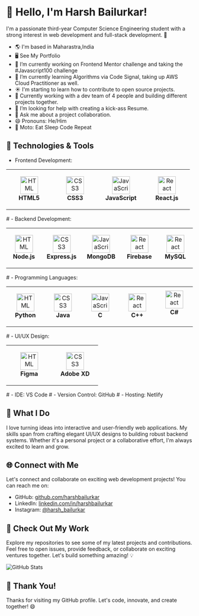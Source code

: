 # 👋 Hello, I'm Harsh Bailurkar!

I'm a passionate third-year Computer Science Engineering student with a strong interest in web development and full-stack development. 🚀
- 🌎 I'm based in Maharastra,India 
- 🖥️ See My Portfolio
- 🔭 I’m currently working on Frontend Mentor challenge and taking the #Javascript100 challenge
- 🌱 I’m currently learning Algorithms via Code Signal, taking up AWS Cloud Practitioner as well.
- ☀️ I'm starting to learn how to contribute to open source projects.
- 👯 Currently working with a dev team of 4 people and building different projects together.
- 🤔 I’m looking for help with creating a kick-ass Resume.
- 💬 Ask me about a project collaboration.
- 😄 Pronouns: He/Him
- 🔁 Moto: Eat Sleep Code Repeat

## 🔧 Technologies & Tools
- Frontend Development:
<table>
  <tr>
    <td align="center" height="108" width="108">
      <img
        src="https://cdn.jsdelivr.net/gh/devicons/devicon/icons/html5/html5-plain.svg"
        width="48"
        height="48"
        alt="HTML"
      />
      <br /><strong>HTML5</strong>
    </td>
    <td align="center" height="108" width="108">
      <img
        src="https://cdn.jsdelivr.net/gh/devicons/devicon/icons/css3/css3-plain.svg"
        width="48"
        height="48"
        alt="CSS3"
      />
      <br /><strong>CSS3</strong>
    </td>
    <td align="center" height="108" width="108">
      <img
        src="https://cdn.jsdelivr.net/gh/devicons/devicon/icons/javascript/javascript-plain.svg"
        width="48"
        height="48"
        alt="JavaScript"
      />
      <br /><strong>JavaScript</strong>
      </td>
    <td align="center" height="108" width="108">
      <img
        src="https://cdn.jsdelivr.net/gh/devicons/devicon/icons/react/react-original.svg"
        width="48"
        height="48"
        alt="React"
      />
      <br /><strong>React.js</strong>
      </td>
  </tr>
</table>
# - Backend Development: 
<table>
  <tr>
    <td align="center" height="108" width="108">
      <img
        src="https://github.com/Harshbailurkar/Harshbailurkar/assets/113308692/244bdca2-a9da-44d0-b6c6-5a344983bd2b
"
        width="48"
        height="48"
        alt="HTML"
      />
      <br /><strong>Node.js</strong>
    </td>
    <td align="center" height="108" width="108">
      <img
        src="https://cdn.jsdelivr.net/gh/devicons/devicon/icons/css3/css3-plain.svg"
        width="48"
        height="48"
        alt="CSS3"
      />
      <br /><strong>Express.js</strong>
    </td>
    <td align="center" height="108" width="108">
      <img
        src="https://cdn.jsdelivr.net/gh/devicons/devicon/icons/javascript/javascript-plain.svg"
        width="48"
        height="48"
        alt="JavaScript"
      />
      <br /><strong>MongoDB</strong>
      </td>
    <td align="center" height="108" width="108">
      <img
        src="https://cdn.jsdelivr.net/gh/devicons/devicon/icons/react/react-original.svg"
        width="48"
        height="48"
        alt="React"
      />
      <br /><strong>Firebase</strong>
      </td>
    <td align="center" height="108" width="108">
      <img
        src="https://github.com/Harshbailurkar/Harshbailurkar/assets/113308692/5ac2d53d-e4f4-463b-ae6b-0d857d5358c6
"
        width="48"
        height="48"
        alt="React"
      />
      <br /><strong> MySQL</strong>
  </tr>
</table>
# - Programming Languages: 
<table>
  <tr>
    <td align="center" height="108" width="108">
      <img
        src="https://github.com/Harshbailurkar/Harshbailurkar/assets/113308692/a2f002d9-f924-4024-b47b-3fbb10acda64

"
        width="48"
        height="48"
        alt="HTML"
      />
      <br /><strong>Python</strong>
    </td>
    <td align="center" height="108" width="108">
      <img
        src="https://github.com/Harshbailurkar/Harshbailurkar/assets/113308692/cb352a24-b176-45fe-8206-9ee7616fe549
"
        width="48"
        height="48"
        alt="CSS3"
      />
      <br /><strong>Java</strong>
    </td>
    <td align="center" height="108" width="108">
      <img
        src="https://github.com/Harshbailurkar/Harshbailurkar/assets/113308692/f9cb692e-acef-4e41-866f-c068ebbd468b
"
        width="48"
        height="48"
        alt="JavaScript"
      />
      <br /><strong>C</strong>
      </td>
    <td align="center" height="108" width="108">
      <img
        src="https://github.com/Harshbailurkar/Harshbailurkar/assets/113308692/1386c79b-0431-4b76-a7a9-d78e7d83b4b6
"
        width="48"
        height="48"
        alt="React"
      />
      <br /><strong>C++</strong>
      </td>
    <td align="center" height="108" width="108">
      <img
        src="https://github.com/Harshbailurkar/Harshbailurkar/assets/113308692/1b50fe41-ac50-4971-9c88-161f8117ff2a"
        width="48"
        height="48"
        alt="React"
      />
      <br /><strong>C#</strong>
  </tr>
</table>
# - UI/UX Design: 
<table>
  <tr>
    <td align="center" height="108" width="108">
      <img
        src="https://github.com/Harshbailurkar/Harshbailurkar/assets/113308692/ed4c57e7-aa03-48f8-bd86-a6a353940353
"
        width="48"
        height="48"
        alt="HTML"
      />
      <br /><strong>Figma</strong>
    </td>
    <td align="center" height="108" width="108">
      <img
        src="https://github.com/Harshbailurkar/Harshbailurkar/assets/113308692/946b7040-9219-4f4b-83bd-bf57bfde0022
"
        width="48"
        height="48"
        alt="CSS3"
      />
      <br /><strong>Adobe XD</strong>
    </td>
    
  </tr>
</table>
# - IDE: VS Code
# - Version Control: GitHub
# - Hosting: Netlify

## 🌟 What I Do

I love turning ideas into interactive and user-friendly web applications. My skills span from crafting elegant UI/UX designs to building robust backend systems. Whether it's a personal project or a collaborative effort, I'm always excited to learn and grow.

## 🌐 Connect with Me

Let's connect and collaborate on exciting web development projects! You can reach me on:

- GitHub: [github.com/harshbailurkar](https://github.com/Harshbailurkar)
- LinkedIn: [linkedin.com/in/harshbailurkar](https://www.linkedin.com/in/harsh-bailurkar-011291247/)
- Instagram: [@harsh_bailurkar](https://www.instagram.com/harsh_bailurkar/)

## 🚀 Check Out My Work

Explore my repositories to see some of my latest projects and contributions. Feel free to open issues, provide feedback, or collaborate on exciting ventures together. Let's build something amazing! 💡

![GitHub Stats](https://github-readme-stats.vercel.app/api?username=harshbailurkar&show_icons=true&count_private=true&hide=contribs,issues)

## 🌟 Thank You!

Thanks for visiting my GitHub profile. Let's code, innovate, and create together! 😄

